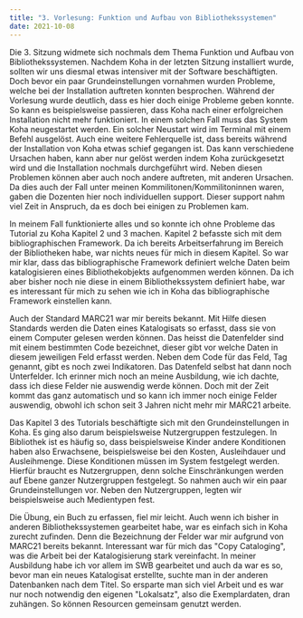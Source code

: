 ```yaml
---
title: "3. Vorlesung: Funktion und Aufbau von Bibliothekssystemen"
date: 2021-10-08
---
```


Die 3. Sitzung widmete sich nochmals dem Thema Funktion und Aufbau von Bibliothekssystemen. Nachdem Koha in der letzten Sitzung installiert wurde, sollten wir uns diesmal etwas intensiver mit der Software beschäftigten. Doch bevor ein paar Grundeinstellungen vornahmen wurden Probleme, welche bei der Installation auftreten konnten besprochen. 
Während der Vorlesung wurde deutlich, dass es hier doch einige Probleme geben konnte. So kann es beispielsweise passieren, dass Koha nach einer erfolgreichen Installation nicht mehr funktioniert. In einem solchen Fall muss das System Koha neugestartet werden. Ein solcher Neustart wird im Terminal mit einem Befehl ausgelöst. Auch eine weitere Fehlerquelle ist, dass bereits während der Installation von Koha etwas schief gegangen ist. Das kann verschiedene Ursachen haben, kann aber nur gelöst werden indem Koha zurückgesetzt wird und die Installation nochmals durchgeführt wird. Neben diesen Problemen können aber auch noch andere auftreten, mit anderen Ursachen. Da dies auch der Fall unter meinen Kommilitonen/Kommilitoninnen waren, gaben die Dozenten hier noch individuellen support. Dieser support nahm viel Zeit in Anspruch, da es doch bei einigen zu Problemen kam.

In meinem Fall funktionierte alles und so konnte ich ohne Probleme das Tutorial zu Koha Kapitel 2 und 3 machen. Kapitel 2 befasste sich mit dem bibliographischen Framework. Da ich bereits Arbeitserfahrung im Bereich der Bibliotheken habe, war nichts neues für mich in diesem Kapitel. So war mir klar, dass das bibliographische Framework definiert welche Daten beim katalogisieren eines Bibliothekobjekts aufgenommen werden können. Da ich aber bisher noch nie diese in einem Bibliothekssystem definiert habe, war es interessant für mich zu sehen wie ich in Koha das bibliographische Framework einstellen kann.

Auch der Standard MARC21 war mir bereits bekannt. Mit Hilfe diesen Standards werden die Daten eines Katalogisats so erfasst, dass sie von einem Computer gelesen werden können. Das heisst die Datenfelder sind mit einem bestimmten Code bezeichnet, dieser gibt vor welche Daten in diesem jeweiligen Feld erfasst werden. Neben dem Code für das Feld, Tag genannt, gibt es noch zwei Indikatoren. Das Datenfeld selbst hat dann noch Unterfelder. Ich erinner mich noch an meine Ausbildung, wie ich dachte, dass ich diese Felder nie auswendig werde können. Doch mit der Zeit kommt das ganz automatisch und so kann ich immer noch einige Felder auswendig, obwohl ich schon seit 3 Jahren nicht mehr mir MARC21 arbeite.

Das Kapitel 3 des Tutorials beschäftigte sich mit den Grundeinstellungen in Koha. Es ging also darum beispielsweise Nutzergruppen festzulegen. In Bibliothek ist es häufig so, dass beispielsweise Kinder andere Konditionen haben also Erwachsene, beispielsweise bei den Kosten, Ausleihdauer und Ausleihmenge. Diese Konditionen müssen im System festgelegt werden. Hierfür braucht es Nutzergruppen, denn solche Einschränkungen werden auf Ebene ganzer Nutzergruppen festgelegt. So nahmen auch  wir ein paar Grundeinstellungen vor. Neben den   Nutzergruppen, legten wir beispielsweise auch Medientypen fest. 

Die Übung, ein Buch zu erfassen, fiel mir leicht. Auch wenn ich bisher in anderen Bibliothekssystemen gearbeitet habe, war es einfach sich in Koha zurecht zufinden. Denn die Bezeichnung der Felder war mir aufgrund von MARC21 bereits bekannt. Interessant war für mich das "Copy Cataloging", was die Arbeit bei der Katalogisierung stark vereinfacht. In meiner Ausbildung habe ich vor allem im SWB gearbeitet und auch da war es so, bevor man ein neues Katalogisat erstellte, suchte man in der anderen Datenbanken nach dem Titel. So ersparte man sich viel Arbeit und es war nur noch notwendig den eigenen "Lokalsatz", also die Exemplardaten, dran zuhängen. So können Resourcen gemeinsam genutzt werden.
